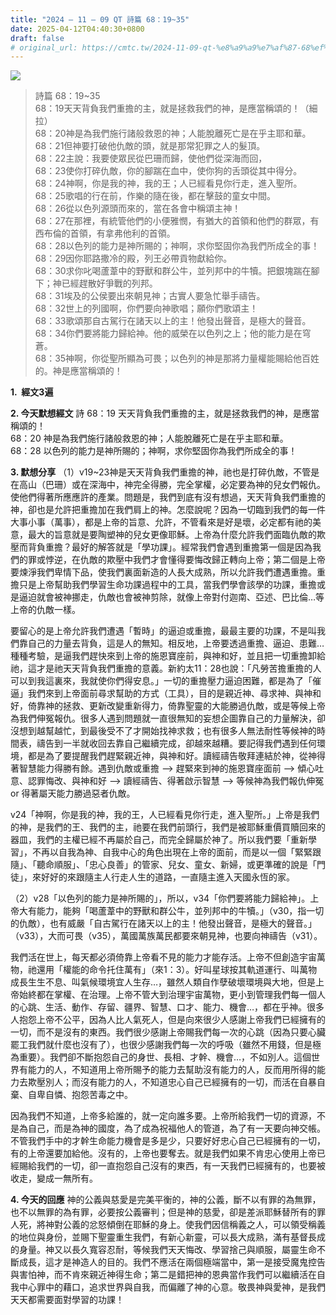 ```yaml
---
title: "2024 – 11 – 09 QT 詩篇 68：19~35"
date: 2025-04-12T04:40:30+0800
draft: false
# original_url: https://cmtc.tw/2024-11-09-qt-%e8%a9%a9%e7%af%87-68%ef%bc%9a1935
---
```


![](/images/qt.jpg)
> 詩篇 68：19\~35  
> 68：19天天背負我們重擔的主，就是拯救我們的神，是應當稱頌的！（細拉）  
> 68：20神是為我們施行諸般救恩的神；人能脫離死亡是在乎主耶和華。  
> 68：21但神要打破他仇敵的頭，就是那常犯罪之人的髮頂。  
> 68：22主說：我要使眾民從巴珊而歸，使他們從深海而回，  
> 68：23使你打碎仇敵，你的腳踹在血中，使你狗的舌頭從其中得分。  
> 68：24神啊，你是我的神，我的王；人已經看見你行走，進入聖所。  
> 68：25歌唱的行在前，作樂的隨在後，都在擊鼓的童女中間。  
> 68：26從以色列源頭而來的，當在各會中稱頌主神！  
> 68：27在那裡，有統管他們的小便雅憫，有猶大的首領和他們的群眾，有西布倫的首領，有拿弗他利的首領。  
> 68：28以色列的能力是神所賜的；神啊，求你堅固你為我們所成全的事！  
> 68：29因你耶路撒冷的殿，列王必帶貢物獻給你。  
> 68：30求你叱喝蘆葦中的野獸和群公牛，並列邦中的牛犢。把銀塊踹在腳下；神已經趕散好爭戰的列邦。  
> 68：31埃及的公侯要出來朝見神；古實人要急忙舉手禱告。  
> 68：32世上的列國啊，你們要向神歌唱；願你們歌頌主！  
> 68：33歌頌那自古駕行在諸天以上的主！他發出聲音，是極大的聲音。  
> 68：34你們要將能力歸給神。他的威榮在以色列之上；他的能力是在穹蒼。  
> 68：35神啊，你從聖所顯為可畏；以色列的神是那將力量權能賜給他百姓的。神是應當稱頌的！

**1.  經文3遍**

**2. 今天默想經文**
詩 68：19 天天背負我們重擔的主，就是拯救我們的神，是應當稱頌的！  
68：20 神是為我們施行諸般救恩的神；人能脫離死亡是在乎主耶和華。  
68：28 以色列的能力是神所賜的；神啊，求你堅固你為我們所成全的事！

**3. 默想分享**
（1）v19\~23神是天天背負我們重擔的神，祂也是打碎仇敵，不管是在高山（巴珊）或在深海中，神完全得勝，完全掌權，必定要為神的兒女們報仇。使他們得著所應應許的產業。問題是，我們到底有沒有想過，天天背負我們重擔的神，卻也是允許把重擔加在我們肩上的神。怎麼說呢？因為一切臨到我們的每一件大事小事（萬事），都是上帝的旨意、允許，不管看來是好是壞，必定都有祂的美意，最大的旨意就是要陶塑神的兒女更像耶穌。上帝為什麼允許我們面臨仇敵的欺壓而背負重擔？最好的解答就是「學功課」。經常我們會遇到重擔第一個是因為我們的罪或悖逆，在仇敵的欺壓中我們才會懂得要悔改歸正轉向上帝；第二個是上帝要煉淨我們卑情下品，使我們裏面新造的人長大成熟，所以允許我們遭遇重擔。重擔只是上帝幫助我們學習生命功課過程中的工具，當我們學會該學的功課，重擔或是逼迫就會被神挪走，仇敵也會被神剪除，就像上帝對付迦南、亞述、巴比倫…等上帝的仇敵一樣。

要留心的是上帝允許我們遭遇「暫時」的逼迫或重擔，最最主要的功課，不是叫我們靠自己的力量去背負，這是人的無知。相反地，上帝要透過重擔、逼迫、患難…種種考驗，是逼我們趕快來到上帝的施恩寶座前，與神和好，並且把一切重擔卸給祂，這才是祂天天背負我們重擔的意義。新約太11：28也說：「凡勞苦擔重擔的人可以到我這裏來，我就使你們得安息。」一切的重擔壓力逼迫困難，都是為了「催逼」我們來到上帝面前尋求幫助的方式（工具），目的是親近神、尋求神、與神和好，倚靠神的拯救、更新改變重新得力，倚靠聖靈的大能勝過仇敵，或是等候上帝為我們伸冤報仇。很多人遇到問題就一直很無知的妄想企圖靠自己的力量解決，卻沒想到越幫越忙，到最後受不了才開始找神求救；也有很多人無法耐性等候神的時間表，禱告到一半就收回去靠自己繼續完成，卻越來越糟。要記得我們遇到任何環境，都是為了要提醒我們趕緊親近神，與神和好。讀經禱告敬拜連結於神，從神得著智慧能力得勝有餘。遇到仇敵或重擔 –> 趕緊來到神的施恩寶座面前 –> 傾心吐意、認罪悔改、與神和好 –> 讀經禱告、得著啟示智慧 –> 等候神為我們報仇伸冤 or 得著屬天能力勝過惡者仇敵。

v24「神啊，你是我的神，我的王，人已經看見你行走，進入聖所。」上帝是我們的神，是我們的王、我們的主，祂要在我們前頭行，我們是被耶穌重價買贖回來的器皿，我們的主權已經不再屬於自己，而完全歸屬於神了。所以我們要「重新學習」，不再以自我為神、自我中心的角色出現在上帝的面前，而是以一個「緊緊跟隨」、「聽命順服」、「忠心良善」的管家、兒女、童女、新婦，或更準確的說是「門徒」，來好好的來跟隨主人行走人生的道路，一直隨主進入天國永恆的家。

（2）v28「以色列的能力是神所賜的」，所以，v34「你們要將能力歸給神」。上帝大有能力，能夠「喝蘆葦中的野獸和群公牛，並列邦中的牛犢。」（v30，指一切的仇敵），也有威嚴「自古駕行在諸天以上的主！他發出聲音，是極大的聲音。」（v33），大而可畏（v35），萬國萬族萬民都要來朝見神，也要向神禱告（v31）。

我們活在世上，每天都必須倚靠上帝看不見的能力才能存活。上帝不但創造宇宙萬物，祂還用「權能的命令托住萬有」（來1：3）。好叫星球按其軌道運行、叫萬物成長生生不息、叫氣候環境宜人生存…，雖然人類自作孽破壞環境與大地，但是上帝始終都在掌權、在治理。上帝不管大到治理宇宙萬物，更小到管理我們每一個人的心跳、生活、動作、存留、疆界、智慧、口才、能力、機會…，都在乎神。很多人抱怨上帝不公平，因為人比人氣死人，但是向來很少人感謝上帝我們已經擁有的一切，而不是沒有的東西。我們很少感謝上帝賜我們每一次的心跳（因為只要心臟罷工我們就什麼也沒有了），也很少感謝我們每一次的呼吸（雖然不用錢，但是極為重要）。我們卻不斷抱怨自己的身世、長相、才幹、機會…，不如別人。這個世界有能力的人，不知道用上帝所賜予的能力去幫助沒有能力的人，反而用所得的能力去欺壓別人；而沒有能力的人，不知道忠心自己已經擁有的一切，而活在自暴自棄、自卑自憐、抱怨苦毒之中。

因為我們不知道，上帝多給誰的，就一定向誰多要。上帝所給我們一切的資源，不是為自己，而是為神的國度，為了成為祝福他人的管道，為了有一天要向神交帳。不管我們手中的才幹生命能力機會是多是少，只要好好忠心自己已經擁有的一切，有的上帝還要加給他。沒有的，上帝也要奪去。就是我們如果不肯忠心使用上帝已經賜給我們的一切，卻一直抱怨自己沒有的東西，有一天我們已經擁有的，也要被收走，變成一無所有。

**4. 今天的回應**
神的公義與慈愛是完美平衡的，神的公義，斷不以有罪的為無罪，也不以無罪的為有罪，必要按公義審判；但是神的慈愛，卻是差派耶穌替所有的罪人死，將神對公義的忿怒傾倒在耶穌的身上。使我們因信稱義之人，可以領受稱義的地位與身份，並賜下聖靈重生我們，有新心新靈，可以長大成熟，滿有基督長成的身量。神又以長久寬容忍耐，等候我們天天悔改、學習捨己與順服，屬靈生命不斷成長，這才是神造人的目的。我們不應活在兩個極端當中，第一是接受魔鬼控告與害怕神，而不肯來親近神得生命；第二是錯把神的恩典當作我們可以繼續活在自我中心罪中的藉口，追求世界與自我，而偏離了神的心意。敬畏神與愛神，是我們天天都需要面對學習的功課！
